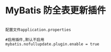 # MyBatis 防全表更新插件

```

配置文件application.properties

#启用插件,默认不启用
mybatis.nofullupdate.plugin.enable = true

```